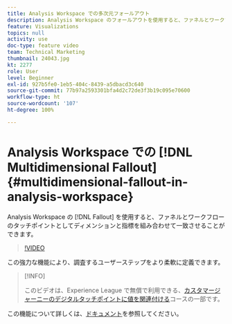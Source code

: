 ```yaml
---
title: Analysis Workspace での多次元フォールアウト
description: Analysis Workspace のフォールアウトを使用すると、ファネルとワークフローのタッチポイントとしてディメンションと指標を組み合わせて一致させることができます。
feature: Visualizations
topics: null
activity: use
doc-type: feature video
team: Technical Marketing
thumbnail: 24043.jpg
kt: 2277
role: User
level: Beginner
exl-id: 927b5fe0-1eb5-404c-8439-a5dbacd3c640
source-git-commit: 77b97a2593301bfa4d2c72de3f3b19c095e70600
workflow-type: ht
source-wordcount: '107'
ht-degree: 100%

---
```


# Analysis Workspace での [!DNL Multidimensional Fallout] {#multidimensional-fallout-in-analysis-workspace}

Analysis Workspace の [!DNL Fallout] を使用すると、ファネルとワークフローのタッチポイントとしてディメンションと指標を組み合わせて一致させることができます。

>[!VIDEO](https://video.tv.adobe.com/v/24043/?quality=12)

この強力な機能により、調査するユーザーステップをより柔軟に定義できます。

>[!INFO]
>
> このビデオは、Experience League で無償で利用できる、[カスタマージャーニーのデジタルタッチポイントに値を関連付ける](https://experienceleague.adobe.com/?recommended=Analytics-U-1-2020.2&amp;lang=ja)コースの一部です。

この機能について詳しくは、[ドキュメント](https://experienceleague.adobe.com/docs/analytics/analyze/analysis-workspace/visualizations/fallout/configuring-interdimensional-fallout.html?lang=ja)を参照してください。
